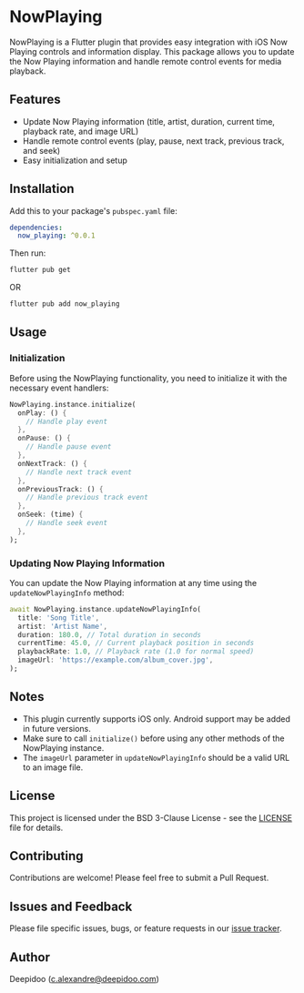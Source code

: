 # NowPlaying

NowPlaying is a Flutter plugin that provides easy integration with iOS Now Playing controls and information display. This package allows you to update the Now Playing information and handle remote control events for media playback.

## Features

- Update Now Playing information (title, artist, duration, current time, playback rate, and image URL)
- Handle remote control events (play, pause, next track, previous track, and seek)
- Easy initialization and setup

## Installation

Add this to your package's `pubspec.yaml` file:

```yaml
dependencies:
  now_playing: ^0.0.1
```

Then run:

```bash
flutter pub get
```

OR

```bash
flutter pub add now_playing
```

## Usage

### Initialization

Before using the NowPlaying functionality, you need to initialize it with the necessary event handlers:

```dart
NowPlaying.instance.initialize(
  onPlay: () {
    // Handle play event
  },
  onPause: () {
    // Handle pause event
  },
  onNextTrack: () {
    // Handle next track event
  },
  onPreviousTrack: () {
    // Handle previous track event
  },
  onSeek: (time) {
    // Handle seek event
  },
);
```

### Updating Now Playing Information

You can update the Now Playing information at any time using the `updateNowPlayingInfo` method:

```dart
await NowPlaying.instance.updateNowPlayingInfo(
  title: 'Song Title',
  artist: 'Artist Name',
  duration: 180.0, // Total duration in seconds
  currentTime: 45.0, // Current playback position in seconds
  playbackRate: 1.0, // Playback rate (1.0 for normal speed)
  imageUrl: 'https://example.com/album_cover.jpg',
);
```

## Notes

- This plugin currently supports iOS only. Android support may be added in future versions.
- Make sure to call `initialize()` before using any other methods of the NowPlaying instance.
- The `imageUrl` parameter in `updateNowPlayingInfo` should be a valid URL to an image file.

## License

This project is licensed under the BSD 3-Clause License - see the [LICENSE](LICENSE) file for details.

## Contributing

Contributions are welcome! Please feel free to submit a Pull Request.

## Issues and Feedback

Please file specific issues, bugs, or feature requests in our [issue tracker](https://github.com/Deepidoo/now_playing/issues).

## Author

Deepidoo (c.alexandre@deepidoo.com)

